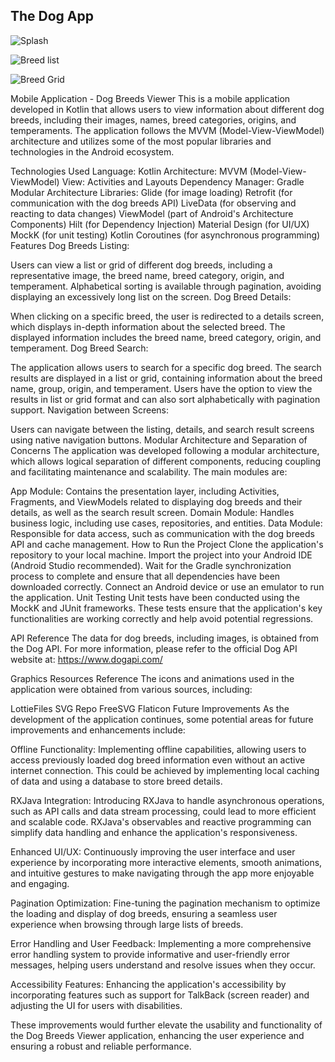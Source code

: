 ## The Dog App


![Splash](https://github.com/danielbd9/s-health/assets/16392300/cd430b75-4af6-47ac-909c-9b0230971e78)

![Breed list](https://github.com/danielbd9/s-health/assets/16392300/7344eca5-ec07-4fd0-ab27-18e5184b5f01)

![Breed Grid](https://github.com/danielbd9/s-health/assets/16392300/44b3682c-17da-4a89-8267-d261b563aad7)



Mobile Application - Dog Breeds Viewer
This is a mobile application developed in Kotlin that allows users to view information about different dog breeds, including their images, names, breed categories, origins, and temperaments. The application follows the MVVM (Model-View-ViewModel) architecture and utilizes some of the most popular libraries and technologies in the Android ecosystem.

Technologies Used
Language: Kotlin
Architecture: MVVM (Model-View-ViewModel)
View: Activities and Layouts
Dependency Manager: Gradle
Modular Architecture
Libraries:
Glide (for image loading)
Retrofit (for communication with the dog breeds API)
LiveData (for observing and reacting to data changes)
ViewModel (part of Android's Architecture Components)
Hilt (for Dependency Injection)
Material Design (for UI/UX)
MockK (for unit testing)
Kotlin Coroutines (for asynchronous programming)
Features
Dog Breeds Listing:

Users can view a list or grid of different dog breeds, including a representative image, the breed name, breed category, origin, and temperament.
Alphabetical sorting is available through pagination, avoiding displaying an excessively long list on the screen.
Dog Breed Details:

When clicking on a specific breed, the user is redirected to a details screen, which displays in-depth information about the selected breed.
The displayed information includes the breed name, breed category, origin, and temperament.
Dog Breed Search:

The application allows users to search for a specific dog breed.
The search results are displayed in a list or grid, containing information about the breed name, group, origin, and temperament.
Users have the option to view the results in list or grid format and can also sort alphabetically with pagination support.
Navigation between Screens:

Users can navigate between the listing, details, and search result screens using native navigation buttons.
Modular Architecture and Separation of Concerns
The application was developed following a modular architecture, which allows logical separation of different components, reducing coupling and facilitating maintenance and scalability. The main modules are:

App Module: Contains the presentation layer, including Activities, Fragments, and ViewModels related to displaying dog breeds and their details, as well as the search result screen.
Domain Module: Handles business logic, including use cases, repositories, and entities.
Data Module: Responsible for data access, such as communication with the dog breeds API and cache management.
How to Run the Project
Clone the application's repository to your local machine.
Import the project into your Android IDE (Android Studio recommended).
Wait for the Gradle synchronization process to complete and ensure that all dependencies have been downloaded correctly.
Connect an Android device or use an emulator to run the application.
Unit Testing
Unit tests have been conducted using the MockK and JUnit frameworks. These tests ensure that the application's key functionalities are working correctly and help avoid potential regressions.

API Reference
The data for dog breeds, including images, is obtained from the Dog API. For more information, please refer to the official Dog API website at: https://www.dogapi.com/

Graphics Resources Reference
The icons and animations used in the application were obtained from various sources, including:

LottieFiles
SVG Repo
FreeSVG
Flaticon
Future Improvements
As the development of the application continues, some potential areas for future improvements and enhancements include:

Offline Functionality: Implementing offline capabilities, allowing users to access previously loaded dog breed information even without an active internet connection. This could be achieved by implementing local caching of data and using a database to store breed details.

RXJava Integration: Introducing RXJava to handle asynchronous operations, such as API calls and data stream processing, could lead to more efficient and scalable code. RXJava's observables and reactive programming can simplify data handling and enhance the application's responsiveness.

Enhanced UI/UX: Continuously improving the user interface and user experience by incorporating more interactive elements, smooth animations, and intuitive gestures to make navigating through the app more enjoyable and engaging.

Pagination Optimization: Fine-tuning the pagination mechanism to optimize the loading and display of dog breeds, ensuring a seamless user experience when browsing through large lists of breeds.

Error Handling and User Feedback: Implementing a more comprehensive error handling system to provide informative and user-friendly error messages, helping users understand and resolve issues when they occur.

Accessibility Features: Enhancing the application's accessibility by incorporating features such as support for TalkBack (screen reader) and adjusting the UI for users with disabilities.

These improvements would further elevate the usability and functionality of the Dog Breeds Viewer application, enhancing the user experience and ensuring a robust and reliable performance.
